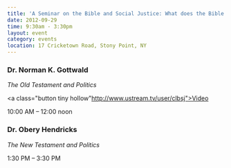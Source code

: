 ```yaml
---
title: 'A Seminar on the Bible and Social Justice: What does the Bible really say about politics?'
date: 2012-09-29
time: 9:30am - 3:30pm
layout: event
category: events
location: 17 Cricketown Road, Stony Point, NY
---
```

### Dr. Norman K. Gottwald

_The Old Testament and Politics_

<a class="button tiny hollow"http://www.ustream.tv/user/clbsj">Video</a>

10:00 AM – 12:00 noon

### Dr. Obery Hendricks

_The New Testament and Politics_

1:30 PM – 3:30 PM
